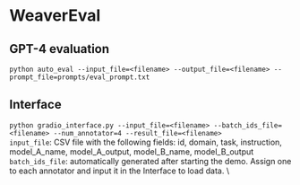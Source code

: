 # WeaverEval

## GPT-4 evaluation
```python auto_eval --input_file=<filename> --output_file=<filename> --prompt_file=prompts/eval_prompt.txt```

## Interface

```python gradio_interface.py --input_file=<filename> --batch_ids_file=<filename> --num_annotator=4 --result_file=<filename>``` \
```input_file```: CSV file with the following fields: id, domain, task, instruction, model_A_name,  model_A_output, model_B_name, model_B_output \
```batch_ids_file```: automatically generated after starting the demo. Assign one to each annotator and input it in the Interface to load data. \

